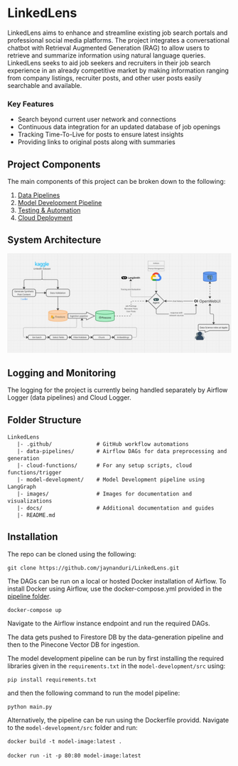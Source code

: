 # LinkedLens

LinkedLens aims to enhance and streamline existing job search portals and professional social media platforms. The project integrates a conversational chatbot with Retrieval Augmented Generation (RAG) to allow users to retrieve and summarize information using natural language queries. LinkedLens seeks to aid job seekers and recruiters in their job search experience in an already competitive market by making information ranging from company listings, recruiter posts, and other user posts easily searchable and available. 

### Key Features
* Search beyond current user network and connections
* Continuous data integration for an updated database of job openings
* Tracking Time-To-Live for posts to ensure latest insights
* Providing links to original posts along with summaries

## Project Components

The main components of this project can be broken down to the following:

1. [Data Pipelines](/data-pipelines/)
2. [Model Development Pipeline](/model-development/)
3. [Testing & Automation](/docs/CD_Pipeline.md)
4. [Cloud Deployment](/cloud-functions/)

## System Architecture

![Diagram to show System architecture](/images/Architecture_updated.jpeg)

## Logging and Monitoring

The logging for the project is currently being handled separately by Airflow Logger (data pipelines) and Cloud Logger. 

## Folder Structure

```
LinkedLens
   |- .github/              # GitHub workflow automations
   |- data-pipelines/       # Airflow DAGs for data preprocessing and generation
   |- cloud-functions/      # For any setup scripts, cloud functions/trigger
   |- model-development/    # Model Development pipeline using LangGraph
   |- images/               # Images for documentation and visualizations
   |- docs/                 # Additional documentation and guides
   |- README.md
```
## Installation

The repo can be cloned using the following:

```
git clone https://github.com/jaynanduri/LinkedLens.git
```

The DAGs can be run on a local or hosted Docker installation of Airflow. To install Docker using Airflow, use the docker-compose.yml provided in the [pipeline folder](/data-pipelines/data-generation/docker-compose.yaml). 

```
docker-compose up
```

Navigate to the Airflow instance endpoint and run the required DAGs.

The data gets pushed to Firestore DB by the data-generation pipeline and then to the Pinecone Vector DB for ingestion.

The model development pipeline can be run by first installing the required libraries given in the `requirements.txt` in the `model-development/src` using:

```
pip install requirements.txt
```

and then the following command to run the model pipeline:

```
python main.py
```

Alternatively, the pipeline can be run using the Dockerfile providd. Navigate to the `model-development/src` folder and run:

```
docker build -t model-image:latest .

docker run -it -p 80:80 model-image:latest
```